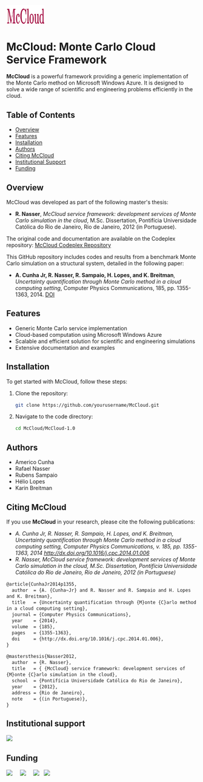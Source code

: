 <img src="logo/McCloud.png" width="20%">

# McCloud: Monte Carlo Cloud Service Framework

**McCloud** is a powerful framework providing a generic implementation of the Monte Carlo method on Microsoft Windows Azure. It is designed to solve a wide range of scientific and engineering problems efficiently in the cloud.

## Table of Contents
- [Overview](#overview)
- [Features](#features)
- [Installation](#installation)
- [Authors](#authors)
- [Citing McCloud](#citing-mccloud)
- [Institutional Support](#institutional-support)
- [Funding](#funding)

## Overview
McCloud was developed as part of the following master's thesis:
- **R. Nasser**, *McCloud service framework: development services of Monte Carlo simulation in the cloud*, M.Sc. Dissertation, Pontifícia Universidade Católica do Rio de Janeiro, Rio de Janeiro, 2012 (in Portuguese).

The original code and documentation are available on the Codeplex repository:
[McCloud Codeplex Repository](http://mccloud.codeplex.com)

This GitHub repository includes codes and results from a benchmark Monte Carlo simulation on a structural system, detailed in the following paper:
- **A. Cunha Jr, R. Nasser, R. Sampaio, H. Lopes, and K. Breitman**, *Uncertainty quantification through Monte Carlo method in a cloud computing setting*, Computer Physics Communications, 185, pp. 1355-1363, 2014. [DOI](http://dx.doi.org/10.1016/j.cpc.2014.01.006)

## Features
- Generic Monte Carlo service implementation
- Cloud-based computation using Microsoft Windows Azure
- Scalable and efficient solution for scientific and engineering simulations
- Extensive documentation and examples

## Installation
To get started with McCloud, follow these steps:
1. Clone the repository:
   ```bash
   git clone https://github.com/yourusername/McCloud.git
2. Navigate to the code directory:
   ```bash
   cd McCloud/McCloud-1.0

## Authors
- Americo Cunha
- Rafael Nasser
- Rubens Sampaio
- Hélio Lopes
- Karin Breitman

## Citing McCloud

If you use **McCloud** in your research, please cite the following publications:
- *A. Cunha Jr, R. Nasser, R. Sampaio, H. Lopes, and K. Breitman, Uncertainty quantification through Monte Carlo method in a cloud computing setting, Computer Physics Communications, v. 185, pp. 1355-1363, 2014 http://dx.doi.org/10.1016/j.cpc.2014.01.006*
- *R. Nasser, McCloud service framework: development services of Monte Carlo simulation in the cloud, M.Sc. Dissertation, Pontifícia Universidade Católica do
Rio de Janeiro, Rio de Janeiro, 2012 (in Portuguese)*

```
@article{CunhaJr2014p1355,
  author  = {A. {Cunha~Jr} and R. Nasser and R. Sampaio and H. Lopes and K. Breitman},
  title   = {Uncertainty quantification through {M}onte {C}arlo method in a cloud computing setting},
  journal = {Computer Physics Communications},
  year    = {2014},
  volume  = {185},
  pages   = {1355-1363},
  doi     = {http://dx.doi.org/10.1016/j.cpc.2014.01.006},
}
```

```
@mastersthesis{Nasser2012,
  author  = {R. Nasser},
  title   = { {McCloud} service framework: development services of {M}onte {C}arlo simulation in the cloud},
  school  = {Pontifícia Universidade Católica do Rio de Janeiro},
  year    = {2012},
  address = {Rio de Janeiro},
  note    = {(in Portuguese)},
}
```

## Institutional support

<img src="logo/logo_pucrio_color.jpg" width="07%">

## Funding

<img src="logo/faperj.jpg" width="20%"> &nbsp; &nbsp; <img src="logo/cnpq.png" width="20%"> &nbsp; &nbsp; <img src="logo/capes.png" width="10%"> &nbsp; <img src="logo/MS_Azure.jpg" width="20%">
